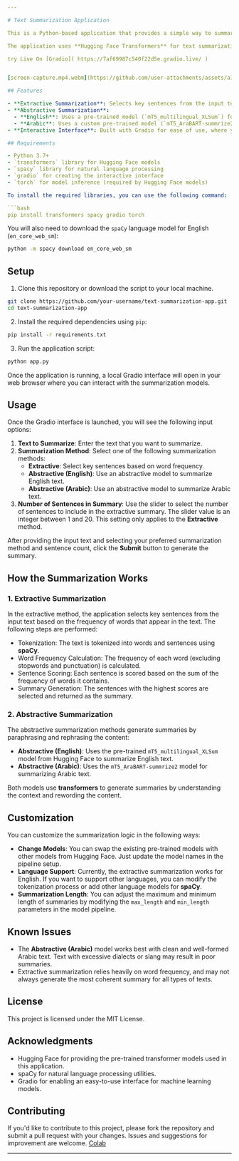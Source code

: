 ```yaml
---

# Text Summarization Application

This is a Python-based application that provides a simple way to summarize text using multiple summarization methods. The application leverages Gradio to create an interactive user interface for text summarization. The summarization methods include **Extractive Summarization** and **Abstractive Summarization** (available for both English and Arabic).

The application uses **Hugging Face Transformers** for text summarization models and **spaCy** for extractive summarization.

try Live On [Gradio]( https://7af69987c540f22d5e.gradio.live/ )


[screen-capture.mp4.webm](https://github.com/user-attachments/assets/a19aa9f1-8806-41d7-b6c6-5e7e8a56ddfb)

## Features

- **Extractive Summarization**: Selects key sentences from the input text to generate a summary based on word frequency.
- **Abstractive Summarization**:
  - **English**: Uses a pre-trained model (`mT5_multilingual_XLSum`) for summarizing English text.
  - **Arabic**: Uses a custom pre-trained model (`mT5_AraBART-summrize2`) for summarizing Arabic text.
- **Interactive Interface**: Built with Gradio for ease of use, where you can input the text, select the summarization method, and adjust the number of sentences for extractive summarization.

## Requirements

- Python 3.7+
- `transformers` library for Hugging Face models
- `spacy` library for natural language processing
- `gradio` for creating the interactive interface
- `torch` for model inference (required by Hugging Face models)

To install the required libraries, you can use the following command:

```bash
pip install transformers spacy gradio torch
```

You will also need to download the `spaCy` language model for English (`en_core_web_sm`):

```bash
python -m spacy download en_core_web_sm
```

## Setup

1. Clone this repository or download the script to your local machine.

```bash
git clone https://github.com/your-username/text-summarization-app.git
cd text-summarization-app
```

2. Install the required dependencies using `pip`:

```bash
pip install -r requirements.txt
```

3. Run the application script:

```bash
python app.py
```

Once the application is running, a local Gradio interface will open in your web browser where you can interact with the summarization models.

## Usage

Once the Gradio interface is launched, you will see the following input options:

1. **Text to Summarize**: Enter the text that you want to summarize.
2. **Summarization Method**: Select one of the following summarization methods:
   - **Extractive**: Select key sentences based on word frequency.
   - **Abstractive (English)**: Use an abstractive model to summarize English text.
   - **Abstractive (Arabic)**: Use an abstractive model to summarize Arabic text.
3. **Number of Sentences in Summary**: Use the slider to select the number of sentences to include in the extractive summary. The slider value is an integer between 1 and 20. This setting only applies to the **Extractive** method.

After providing the input text and selecting your preferred summarization method and sentence count, click the **Submit** button to generate the summary.

## How the Summarization Works

### 1. **Extractive Summarization**
In the extractive method, the application selects key sentences from the input text based on the frequency of words that appear in the text. The following steps are performed:

- Tokenization: The text is tokenized into words and sentences using **spaCy**.
- Word Frequency Calculation: The frequency of each word (excluding stopwords and punctuation) is calculated.
- Sentence Scoring: Each sentence is scored based on the sum of the frequency of words it contains.
- Summary Generation: The sentences with the highest scores are selected and returned as the summary.

### 2. **Abstractive Summarization**
The abstractive summarization methods generate summaries by paraphrasing and rephrasing the content:

- **Abstractive (English)**: Uses the pre-trained `mT5_multilingual_XLSum` model from Hugging Face to summarize English text.
- **Abstractive (Arabic)**: Uses the `mT5_AraBART-summrize2` model for summarizing Arabic text.

Both models use **transformers** to generate summaries by understanding the context and rewording the content.

## Customization

You can customize the summarization logic in the following ways:

- **Change Models**: You can swap the existing pre-trained models with other models from Hugging Face. Just update the model names in the pipeline setup.
- **Language Support**: Currently, the extractive summarization works for English. If you want to support other languages, you can modify the tokenization process or add other language models for **spaCy**.
- **Summarization Length**: You can adjust the maximum and minimum length of summaries by modifying the `max_length` and `min_length` parameters in the model pipeline.

## Known Issues

- The **Abstractive (Arabic)** model works best with clean and well-formed Arabic text. Text with excessive dialects or slang may result in poor summaries.
- Extractive summarization relies heavily on word frequency, and may not always generate the most coherent summary for all types of texts.

## License

This project is licensed under the MIT License.

## Acknowledgments

- Hugging Face for providing the pre-trained transformer models used in this application.
- spaCy for natural language processing utilities.
- Gradio for enabling an easy-to-use interface for machine learning models.

## Contributing

If you'd like to contribute to this project, please fork the repository and submit a pull request with your changes. Issues and suggestions for improvement are welcome. [Colab](https://colab.research.google.com/drive/1Gz5kb04DKaY52YD0xIR7j7f62yTgeaN_#scrollTo=ModKRWNnMxbW)

---
```

